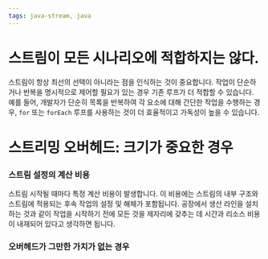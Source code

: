 ```yaml
---
tags: java-stream, java
---
```

# 스트림이 모든 시나리오에 적합하지는 않다.
스트림이 항상 최선의 선택이 아니라는 점을 인식하는 것이 중요합니다.
작업이 단순하거나 반복을 명시적으로 제어할 필요가 있는 경우 기존 루프가 더 적합할 수 있습니다.
예를 들어, 개발자가 단순히 목록을 반복하여 각 요소에 대해 간단한 작업을 수행하는 경우, `for` 또는 `forEach` 루프를 사용하는 것이 더 효율적이고 가독성이 높을 수 있습니다.

# 스트리밍 오버헤드: 크기가 중요한 경우
### 스트림 설정의 계산 비용
스트림 시작될 때마다 특정 계산 비용이 발생합니다.
이 비용에는 스트림의 내부 구조와 스트림에 적용되는 후속 작업의 설정 및 해체가 포함됩니다.
공장에서 생산 라인을 설치하는 것과 같이 작업을 시작하기 전에 모든 것을 제자리에 갖추는 데 시간과 리소스 비용이 내재되어 있다고 생각하면 됩니다.

### 오버헤드가 그만한 가치가 없는 경우
